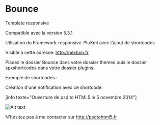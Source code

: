 Bounce
=========
Template responsive 

Compatible avec la version 5.3.1


Utlisation du Framework-responsive-PluXml avec l'ajout de shortcodes

Visible à cette adresse: http://nextum.fr

Placez le dossier Bounce dans votre dossier themes puis le dossier spxshortcodes dans votre dossier plugins.

Exemple de shortcodes :


Création d'une notification avec ce shortcode:

[info  texte="Ouverture de psd to HTML5 le 5 novembre 2014"]



![Alt text](http://nextum.fr/bounce.jpg)


N'hésitez pas à me contacter sur http://psdtohtml5.fr
